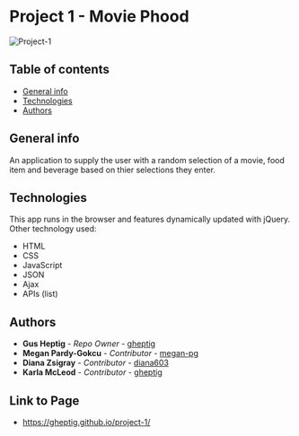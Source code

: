 # Project 1 - Movie Phood

![Project-1](./assets/images/MoviePhoodProject.gif)

## Table of contents
* [General info](#general-info)
* [Technologies](#technologies)
* [Authors](#authors)

## General info
An application to supply the user with a random selection of a movie, food item and beverage based on thier selections they enter.
    
## Technologies
This app runs in the browser and features dynamically updated with jQuery. 
Other technology used: 

* HTML
* CSS
* JavaScript
* JSON
* Ajax
* APIs (list)

## Authors

* **Gus Heptig** - *Repo Owner* - [gheptig](https://github.com/gheptig)
* **Megan Pardy-Gokcu** - *Contributor* - [megan-pg](https://github.com/megan-pg)
* **Diana Zsigray** - *Contributor* - [diana603](https://github.com/diana603)
* **Karla McLeod** - *Contributor* - [gheptig](https://github.com/Kmcleod81)

## Link to Page

* https://gheptig.github.io/project-1/
